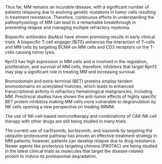 Thus far, MM remains an incurable disease, with a significant number of patients relapsing due to evolving genetic mutations in tumor cells resulting in treatment resistance. Therefore, continuous efforts in understanding the pathophysiology of MM can lead to a remarkable breakthrough in preventing relapse and managing multiple refractory myeloma.

Bispecific antibodies (bsAbs) have shown promising results in early clinical trials. A bispecific T-cell engager (BiTE) enhances the interaction of T-cells and MM cells by targeting BCMA on MM cells and CD3 receptors on the T-cells causing tumor lysis.

Rpn13 has high expression in MM cells and is involved in the regulation, proliferation, and survival of MM cells; therefore, inhibitors that target Rpn13 may play a significant role in treating MM and increasing survival.

Bromodomain and extra-terminal (BET) proteins employ tandem bromodomains on acetylated histones, which leads to enhanced transcriptional activity in refractory hematological malignancies, including MM. Preclinical studies have shown the anti-tumor effects of highly specific BET protein inhibitors making MM cells more vulnerable to degranulation by NK cells opening a new perspective on treating RRMM.

The use of NK-cell-based immunotherapy and combinations of CAR-NK cell therapy with other drugs are still being studied in many trials.

The current use of carfilzomib, bortezomib, and ixazomib by targeting the ubiquitin-proteosome pathway has proven an effective treatment strategy in MM patients; however, patients can develop relapse due to drug resistance. Newer agents like proteolysis targeting chimera (PROTAC) are being studied in the latest clinical trials as molecules that target the disease-related protein to induce its proteasomal degradation.